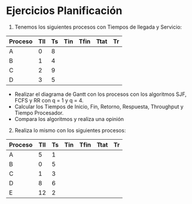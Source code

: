 # Ejercicios Planificación

1. Tenemos los siguientes procesos con Tiempos de llegada y Servicio:

| Proceso | Tll | Ts | Tin | Tfin | Ttat | Tr |
|---------|-----|----|-----|------|------|----|
|    A    | 0   | 8  |     |      |      |    |
|    B    | 1   | 4  |     |      |      |    |
|    C    | 2   | 9  |     |      |      |    |
|    D    | 3   | 5  |     |      |      |    |

* Realizar el diagrama de Gantt con los procesos con los algoritmos SJF, FCFS y RR con q = 1 y q = 4.
* Calcular los Tiempos de Inicio, Fin, Retorno, Respuesta, Throughput y Tiempo Procesador.
* Compara los algoritmos y realiza una opinión

2. Realiza lo mismo con los siguientes procesos:

| Proceso | Tll | Ts | Tin | Tfin | Ttat | Tr |
|---------|-----|----|-----|------|------|----|
|    A    | 5   | 1  |     |      |      |    |
|    B    | 0   | 5  |     |      |      |    |
|    C    | 1   | 3  |     |      |      |    |
|    D    | 8   | 6  |     |      |      |    |
|    E    | 12  | 2  |     |      |      |    |
 
